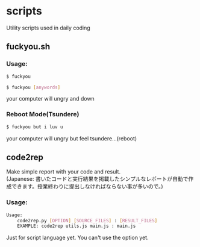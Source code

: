 # scripts
Utility scripts used in daily coding

## fuckyou.sh
### Usage:
```bash
$ fuckyou
```
```bash
$ fuckyou [anywords]
```
your computer will ungry and down
### Reboot Mode(Tsundere)
```bash
$ fuckyou but i luv u
```
your computer will ungry but feel tsundere...(reboot)

## code2rep
Make simple report with your code and result.  
(Japanese: 書いたコードと実行結果を掲載したシンプルなレポートが自動で作成できます。授業終わりに提出しなければならない事が多いので。)
### Usage:
```bash
Usage:
    code2rep.py [OPTION] [SOURCE_FILES] : [RESULT_FILES]
    EXAMPLE: code2rep utils.js main.js : main.js
```
Just for script language yet. You can't use the option yet.
